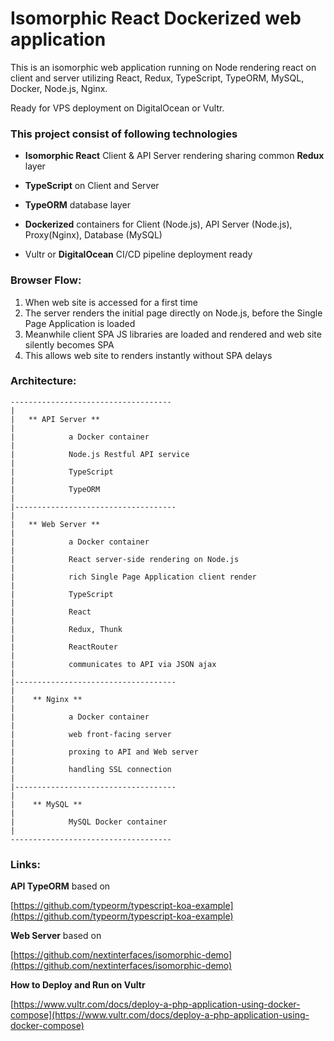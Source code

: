 # Isomorphic React Dockerized web application

This is an isomorphic web application running on Node rendering react on client and server utilizing React, Redux, TypeScript, TypeORM, MySQL, Docker, Node.js,  Nginx. 

Ready for VPS deployment on DigitalOcean or Vultr.

### This project consist of following technologies

* **Isomorphic React** Client & API Server rendering sharing common **Redux** layer

* **TypeScript** on Client and Server

* **TypeORM** database layer

* **Dockerized** containers for Client (Node.js), API Server (Node.js), Proxy(Nginx), Database (MySQL)

* Vultr or **DigitalOcean** CI/CD pipeline deployment ready 
 

### Browser Flow:

 1. When web site is accessed for a first time
 2. The server renders the initial page directly on Node.js, before the Single Page Application is loaded
 3. Meanwhile client SPA JS libraries are loaded and rendered and web site silently becomes SPA
 4. This allows web site to renders instantly without SPA delays

### Architecture:

```
------------------------------------
|
|	** API Server **
|	
|            a Docker container
|        
|            Node.js Restful API service
|        
|            TypeScript
|
|            TypeORM
|
|------------------------------------
|  
|	** Web Server **
|	
|            a Docker container
|        
|            React server-side rendering on Node.js
|        
|            rich Single Page Application client render
|        
|            TypeScript
|
|            React
|
|            Redux, Thunk
|
|            ReactRouter
|
|            communicates to API via JSON ajax
|
|------------------------------------
|        
|    ** Nginx **
|    
|            a Docker container
|
|            web front-facing server
|		 
|            proxing to API and Web server
|       
|            handling SSL connection
|
|------------------------------------
|
|    ** MySQL **
|    
|            MySQL Docker container
|
------------------------------------
```


### Links:

**API TypeORM** based on 

[https://github.com/typeorm/typescript-koa-example](https://github.com/typeorm/typescript-koa-example)
    
**Web Server** based on 

[https://github.com/nextinterfaces/isomorphic-demo](https://github.com/nextinterfaces/isomorphic-demo)

**How to Deploy and Run on Vultr**

[https://www.vultr.com/docs/deploy-a-php-application-using-docker-compose](https://www.vultr.com/docs/deploy-a-php-application-using-docker-compose)
